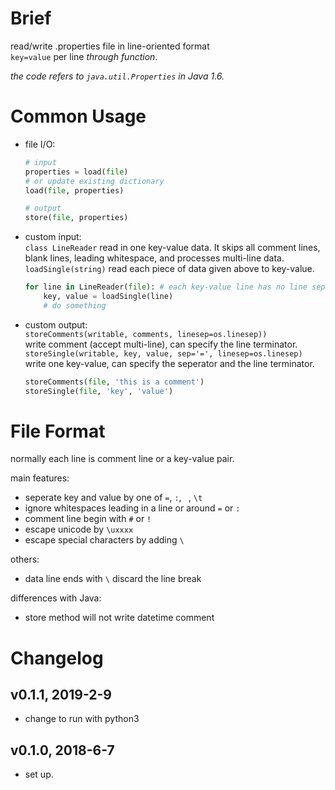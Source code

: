 # Brief

read/write .properties file in line-oriented format  
`key=value` per line *through function*.

*the code refers to `java.util.Properties` in Java 1.6.*


# Common Usage

* file I/O:
    ```python
    # input
    properties = load(file)
    # or update existing dictionary
    load(file, properties)
    
    # output
    store(file, properties)
    ```

* custom input:  
    `class LineReader` read in one key-value data. It skips all comment lines,  
    blank lines, leading whitespace, and processes multi-line data.  
    `loadSingle(string)` read each piece of data given above to key-value.  
    ```python
    for line in LineReader(file): # each key-value line has no line seperator
        key, value = loadSingle(line)
        # do something
    ```

* custom output:  
    `storeComments(writable, comments, linesep=os.linesep))`  
    write comment (accept multi-line), can specify the line terminator.  
    `storeSingle(writable, key, value, sep='=', linesep=os.linesep)`  
    write one key-value, can specify the seperator and the line terminator.  
    ```python
    storeComments(file, 'this is a comment')
    storeSingle(file, 'key', 'value')
    ```


# File Format

normally each line is comment line or a key-value pair.

main features:
* seperate key and value by one of `=`, `:`, ` `, `\t`
* ignore whitespaces leading in a line or around `=` or `:`
* comment line begin with `#` or `!`
* escape unicode by `\uxxxx`
* escape special characters by adding `\`

others:
* data line ends with `\` discard the line break

differences with Java:
* store method will not write datetime comment


# Changelog

## v0.1.1, 2019-2-9
* change to run with python3

## v0.1.0, 2018-6-7
* set up.  
